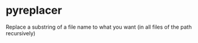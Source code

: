 # pyreplacer
Replace a substring of a file name to what you want (in all files of the path recursively)

